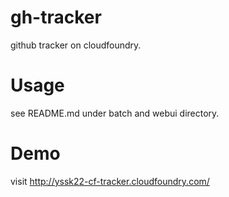 # gh-tracker

github tracker on cloudfoundry.

# Usage

see README.md under batch and webui directory.

# Demo

visit http://yssk22-cf-tracker.cloudfoundry.com/

